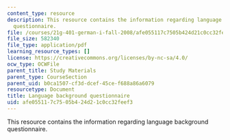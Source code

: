 ```yaml
---
content_type: resource
description: This resource contains the information regarding language background
  questionnaire.
file: /courses/21g-401-german-i-fall-2008/afe055117c7505b424d21c0cc32feef3_MIT21G_401F08_back.pdf
file_size: 582340
file_type: application/pdf
learning_resource_types: []
license: https://creativecommons.org/licenses/by-nc-sa/4.0/
ocw_type: OCWFile
parent_title: Study Materials
parent_type: CourseSection
parent_uid: b0ca1507-cf3d-dcef-45ce-f688a86a6079
resourcetype: Document
title: Language background questionnaire
uid: afe05511-7c75-05b4-24d2-1c0cc32feef3
---
```

This resource contains the information regarding language background questionnaire.